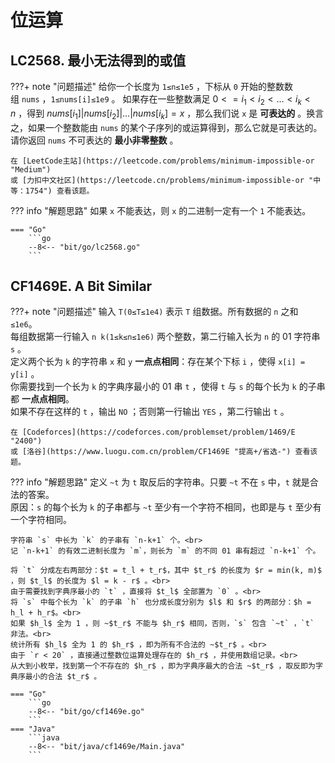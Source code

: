 # 位运算

## LC2568. 最小无法得到的或值

???+ note "问题描述"
    给你一个长度为 `1≤n≤1e5` ，下标从 `0` 开始的整数数组 `nums` ，`1≤nums[i]≤1e9` 。
    如果存在一些整数满足 $0 <= i_1 < i_2 < \dots < i_k < n$ ，得到 $nums[i_1] | nums[i_2] | ... | nums[i_k] = x$ ，那么我们说 `x` 是 **可表达的** 。换言之，如果一个整数能由 `nums` 的某个子序列的或运算得到，那么它就是可表达的。
    请你返回 `nums` 不可表达的 **最小非零整数** 。

    在 [LeetCode主站](https://leetcode.com/problems/minimum-impossible-or "Medium")
    或 [力扣中文社区](https://leetcode.cn/problems/minimum-impossible-or "中等：1754") 查看该题。

??? info "解题思路"
    如果 `x` 不能表达，则 `x` 的二进制一定有一个 `1` 不能表达。

    === "Go"
        ```go
        --8<-- "bit/go/lc2568.go"
        ```

## CF1469E. A Bit Similar

???+ note "问题描述"
    输入 `T(0≤T≤1e4)` 表示 `T` 组数据。所有数据的 `n` 之和 `≤1e6`。<br>
    每组数据第一行输入 `n k(1≤k≤n≤1e6)` 两个整数，第二行输入长为 `n` 的 01 字符串 `s` 。<br>
    定义两个长为 `k` 的字符串 `x` 和 `y` **一点点相同**：存在某个下标 `i` ，使得 `x[i] = y[i]` 。<br>
    你需要找到一个长为 `k` 的字典序最小的 01 串 `t` ，使得 `t` 与 `s` 的每个长为 `k` 的子串都 **一点点相同**。<br>
    如果不存在这样的 `t` ，输出 `NO` ；否则第一行输出 `YES` ，第二行输出 `t` 。

    在 [Codeforces](https://codeforces.com/problemset/problem/1469/E "2400")
    或 [洛谷](https://www.luogu.com.cn/problem/CF1469E "提高+/省选-") 查看该题。

??? info "解题思路"
    定义 `~t` 为 `t` 取反后的字符串。只要 `~t` 不在 `s` 中，`t` 就是合法的答案。<br>
    原因：`s` 的每个长为 `k` 的子串都与 `~t` 至少有一个字符不相同，也即是与 `t` 至少有一个字符相同。

    字符串 `s` 中长为 `k` 的子串有 `n-k+1` 个。<br>
    记 `n-k+1` 的有效二进制长度为 `m`，则长为 `m` 的不同 01 串有超过 `n-k+1` 个。

    将 `t` 分成左右两部分：$t = t_l + t_r$，其中 $t_r$ 的长度为 $r = min(k, m)$ ，则 $t_l$ 的长度为 $l = k - r$ 。<br>
    由于需要找到字典序最小的 `t` ，直接将 $t_l$ 全部置为 `0` 。<br>
    将 `s` 中每个长为 `k` 的子串 `h` 也分成长度分别为 $l$ 和 $r$ 的两部分：$h = h_l + h_r$。<br>
    如果 $h_l$ 全为 1 ，则 ~$t_r$ 不能与 $h_r$ 相同，否则，`s` 包含 `~t` ，`t` 非法。<br>
    统计所有 $h_l$ 全为 1 的 $h_r$ ，即为所有不合法的 ~$t_r$ 。<br>
    由于 `r < 20` ，直接通过整数位运算处理存在的 $h_r$ ，并使用数组记录。<br>
    从大到小枚举，找到第一个不存在的 $h_r$ ，即为字典序最大的合法 ~$t_r$ ，取反即为字典序最小的合法 $t_r$ 。

    === "Go"
        ```go
        --8<-- "bit/go/cf1469e.go"
        ```
    === "Java"
        ```java
        --8<-- "bit/java/cf1469e/Main.java"
        ```
